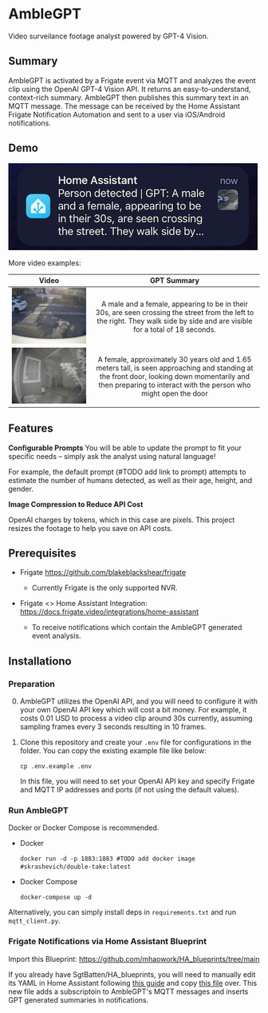 # AmbleGPT

Video surveilance footage analyst powered by GPT-4 Vision.

## Summary

AmbleGPT is activated by a Frigate event via MQTT and analyzes the event clip using the OpenAI GPT-4 Vision API. It returns an easy-to-understand, context-rich summary. AmbleGPT then publishes this summary text in an MQTT message. The message can be received by the Home Assistant Frigate Notification Automation and sent to a user via iOS/Android notifications.


## Demo

![Notification: Two people crossing street](assets/notif_person_on_street.jpeg)


More video examples:

| Video        | GPT Summary    |       
| ------------- |:-------------:|
| ![](assets/two_persons_walking_street.gif)         | A male and a female, appearing to be in their 30s, are seen crossing the street from the left to the right. They walk side by side and are visible for a total of 18 seconds.|
| ![](assets/female_waiting_at_door_480p.gif)      | A female, approximately 30 years old and 1.65 meters tall, is seen approaching and standing at the front door, looking down momentarily and then preparing to interact with the person who might open the door |



## Features

**Configurable Prompts**
You will be able to update the prompt to fit your specific needs – simply ask the analyst using natural language!

For example, the default prompt (#TODO add link to prompt) attempts to estimate the number of humans detected, as well as their age, height, and gender.


**Image Compression to Reduce API Cost**

OpenAI charges by tokens, which in this case are pixels. This project resizes the footage to help you save on API costs.


## Prerequisites 

* Frigate https://github.com/blakeblackshear/frigate
  * Currently Frigate is the only supported NVR. 
   
* Frigate <> Home Assistant Integration: https://docs.frigate.video/integrations/home-assistant
  * To receive notifications which contain the AmbleGPT generated event analysis.



## Installationo

### Preparation
0. AmbleGPT utilizes the OpenAI API, and you will need to configure it with your own OpenAI API key which will cost a bit money. For example, it costs 0.01 USD to process a video clip around 30s currently, assuming sampling frames every 3 seconds resulting in 10 frames.

1. Clone this repository and create your `.env` file for configurations in the folder. You can copy the existing example file like below:
    ```shell
    cp .env.example .env
    ```
    In this file, you will need to set your OpenAI API key and specify Frigate and MQTT IP addresses and ports (if not using the default values).

### Run AmbleGPT
Docker or Docker Compose is recommended.


* Docker
    ```shell
    docker run -d -p 1883:1883 #TODO add docker image #skrashevich/double-take:latest
    ```

* Docker Compose
    ```shell
    docker-compose up -d
    ```


Alternatively, you can simply install deps in `requirements.txt` and run `mqtt_client.py`.



### Frigate Notifications via Home Assistant Blueprint

Import this Blueprint: https://github.com/mhaowork/HA_blueprints/tree/main

If you already have SgtBatten/HA_blueprints, you will need to manually edit its YAML in Home Assistant following [this guide](https://www.home-assistant.io/docs/automation/using_blueprints/#keeping-blueprints-up-to-date) and  copy [this file](https://github.com/mhaowork/HA_blueprints/blob/main/Frigate%20Camera%20Notifications/Stable) over. This new file adds a subscriptoin to AmbleGPT's MQTT messages and inserts GPT generated summaries in notifications.